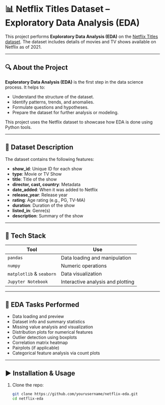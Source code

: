 # 📊 Netflix Titles Dataset – Exploratory Data Analysis (EDA)

This project performs **Exploratory Data Analysis (EDA)** on the [Netflix Titles dataset](https://www.kaggle.com/shivamb/netflix-shows). The dataset includes details of movies and TV shows available on Netflix as of 2021.

---

## 🔍 About the Project

**Exploratory Data Analysis (EDA)** is the first step in the data science process. It helps to:
- Understand the structure of the dataset.
- Identify patterns, trends, and anomalies.
- Formulate questions and hypotheses.
- Prepare the dataset for further analysis or modeling.

This project uses the Netflix dataset to showcase how EDA is done using Python tools.

---

## 📁 Dataset Description

The dataset contains the following features:
- **show_id**: Unique ID for each show
- **type**: Movie or TV Show
- **title**: Title of the show
- **director, cast, country**: Metadata
- **date_added**: When it was added to Netflix
- **release_year**: Release year
- **rating**: Age rating (e.g., PG, TV-MA)
- **duration**: Duration of the show
- **listed_in**: Genre(s)
- **description**: Summary of the show

---

## 🧰 Tech Stack

| Tool | Use |
|------|-----|
| `pandas` | Data loading and manipulation |
| `numpy` | Numeric operations |
| `matplotlib` & `seaborn` | Data visualization |
| `Jupyter Notebook` | Interactive analysis and plotting |

---

## 📌 EDA Tasks Performed

- Data loading and preview
- Dataset info and summary statistics
- Missing value analysis and visualization
- Distribution plots for numerical features
- Outlier detection using boxplots
- Correlation matrix heatmap
- Pairplots (if applicable)
- Categorical feature analysis via count plots

---

## ▶ Installation & Usage

1. Clone the repo:
   ```bash
   git clone https://github.com/yourusername/netflix-eda.git
   cd netflix-eda

